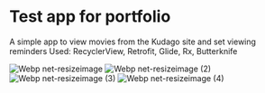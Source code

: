 # Test app for portfolio

A simple app to view movies from the Kudago site and set viewing reminders Used: RecyclerView, Retrofit, Glide, Rx, Butterknife

![Webp net-resizeimage](https://user-images.githubusercontent.com/52005090/90557655-84abec80-e1a3-11ea-88bc-96e619af8a1c.png)
![Webp net-resizeimage (2)](https://user-images.githubusercontent.com/52005090/90557658-85dd1980-e1a3-11ea-9a0a-7162cfd2aecd.png)
![Webp net-resizeimage (3)](https://user-images.githubusercontent.com/52005090/90557661-85dd1980-e1a3-11ea-9400-69bd51d973be.png)
![Webp net-resizeimage (4)](https://user-images.githubusercontent.com/52005090/90557662-8675b000-e1a3-11ea-91f2-c20812acfd5f.png)
